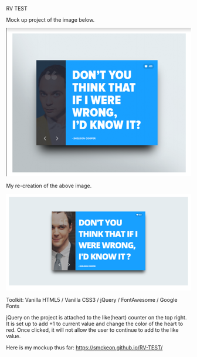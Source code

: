 RV TEST

Mock up project of the image below.

![mockup image](images/author_quote.png?raw=true "Mockup Image")

My re-creation of the above image.

![mockup image](images/author_recreation.png?raw=true "Mockup Image")

Toolkit:
Vanilla HTML5 / Vanilla CSS3 / jQuery / FontAwesome / Google Fonts

jQuery on the project is attached to the like(heart) counter on the top right. It is set up to add +1 to current value and
change the color of the heart to red.  Once clicked, it will not allow the user to continue to add to the like value.

Here is my mockup thus far:
https://smckeon.github.io/RV-TEST/

